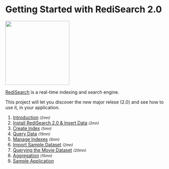 # Getting Started with RediSearch 2.0

<img src="https://raw.githubusercontent.com/RediSearch/redisearch-getting-started/master/docs/images/logo.svg" width="200">


[RediSearch](https://redisearch.io) is a real-time indexing and search engine.

This project will let you discover the new major relese (2.0) and see how to use it, in your application.

1. [Introduction](docs/001-introduction.md) <small><i>(2mn)</i></small>
1. [Install RediSearch 2.0 & Insert Data](docs/002-install-redisearch.md) <small><i>(2mn)</i></small>
1. [Create Index](docs/003-create-index.md) <small><i>(5mn)</i></small>
1. [Query Data](docs/004-query-data.md) <small><i>(15mn)</i></small>
1. [Manage Indexes](docs/005-manage-index.md) <small><i>(5mn)</i></small>
1. [Import Sample Dataset](docs/006-import-dataset.md) <small><i>(2mn)</i></small>
1. [Querying the Movie Dataset](docs/007-query-movies.md) <small><i>(20mn)</i></small>
1. [Aggregation](docs/008-aggregation.md) <small><i>(15mn)</i></small>
1. [Sample Application](docs/009-application-development.md) 



